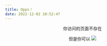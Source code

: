 ```yaml
---
title: Opps！
date: 2022-12-02 10:52:47
---
```

<center>

你访问的页面不存在

但是你可以
![](https://414.icu/img/tl.png)

</center>
